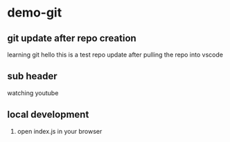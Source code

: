# demo-git
## git update after repo creation
learning git
hello this is a test repo update after pulling the repo into vscode

## sub header
watching youtube 

## local development 
1. open index.js in your browser
